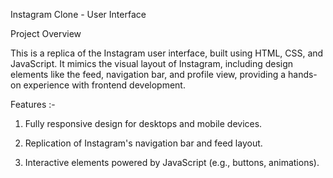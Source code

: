 Instagram Clone - User Interface

Project Overview

This is a replica of the Instagram user interface, built using HTML, CSS, and JavaScript. It mimics the visual layout of Instagram, including design elements like the feed, navigation bar, and profile view, providing a hands-on experience with frontend development.

Features :-

1. Fully responsive design for desktops and mobile devices.

2. Replication of Instagram's navigation bar and feed layout.

3. Interactive elements powered by JavaScript (e.g., buttons, animations).
